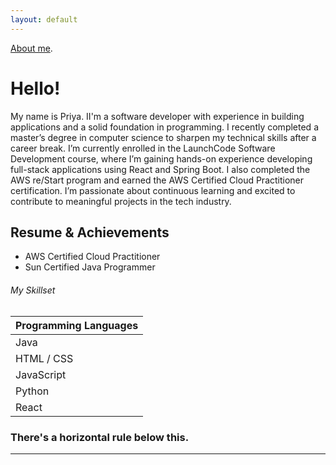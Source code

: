 ```yaml
---
layout: default
---
```


[About me](./aboutme.html).

# Hello!

My name is Priya. II'm a software developer with experience in building applications and a solid foundation in programming. 
I recently completed a master’s degree in computer science to sharpen my technical skills after a career break.
I’m currently enrolled in the LaunchCode Software Development course, where I’m gaining hands-on experience developing full-stack applications using React and Spring Boot. 
I also completed the AWS re/Start program and earned the AWS Certified Cloud Practitioner certification.
I’m passionate about continuous learning and excited to contribute to meaningful projects in the tech industry.

## Resume & Achievements

*   AWS Certified Cloud Practitioner
*   Sun Certified Java Programmer


###### My Skillset

| Programming Languages |        
|:----------------------|
| Java                  | 
| HTML / CSS            |
| JavaScript            | 
| Python                |
| React                 |

### There's a horizontal rule below this.

* * *


 